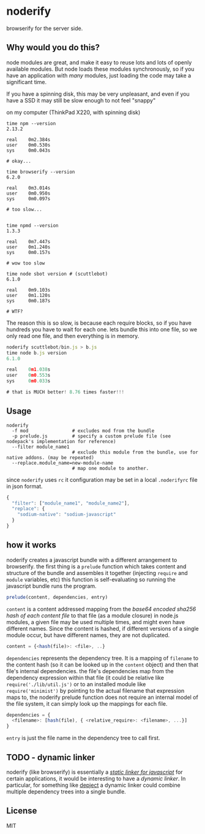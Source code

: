# noderify

browserify for the server side.

## Why would you do this?

node modules are great,
and make it easy to reuse lots and lots of openly available modules.
But node loads these modules synchronously, so if you have an application
with _many_ modules, just loading the code may take a significant time.

If you have a spinning disk, this may be very unpleasant,
and even if you have a SSD it may still be slow enough to not feel "snappy"

on my computer (ThinkPad X220, with spinning disk)

```
time npm --version
2.13.2

real    0m2.384s
user    0m0.530s
sys     0m0.043s

# okay...

time browserify --version
6.2.0

real    0m3.014s
user    0m0.950s
sys     0m0.097s

# too slow...


time npmd --version
1.3.3

real    0m7.447s
user    0m1.240s
sys     0m0.157s

# wow too slow

time node sbot version # (scuttlebot)
6.1.0

real    0m9.103s
user    0m1.120s
sys     0m0.187s

# WTF?

```

The reason this is so slow, is because each require blocks,
so if you have hundreds you have to wait for each one.
lets bundle this into one file, so we only read one file, and
then everything is in memory.

``` js
noderify scuttlebot/bin.js > b.js
time node b.js version
6.1.0

real    0m1.038s
user    0m0.553s
sys     0m0.033s

# that is MUCH better! 8.76 times faster!!!
```

## Usage

```
noderify
  -f mod                # excludes mod from the bundle
  -p prelude.js         # specify a custom prelude file (see nodepack's implementation for reference)
  --filter module_name1
                        # exclude this module from the bundle, use for native addons. (may be repeated)
  --replace.module_name=new-module-name
                        # map one module to another.
```

since `noderify` uses `rc` it configuration may be set in a local `.noderifyrc` file in json format.

``` js
{
  "filter": ["module_name1", "module_name2"],
  "replace": {
    "sodium-native": "sodium-javascript"
  }
}

```

## how it works

noderify creates a javascript bundle with a different arrangement to browserify.
the first thing is a `prelude` function which takes content and structure
of the bundle and assembles it together (injecting `require` and `module` variables, etc)
this function is self-evaluating so running the javascript bundle runs the program.

``` js
prelude(content, dependencies, entry)
```

`content` is a content addressed mapping from the _base64 encoded sha256 hash of each content file_ to that file (as a module closure)
in node.js modules, a given file may be used multiple times,
and might even have different names. Since the content is hashed,
if different versions of a single module occur, but have different names,
they are not duplicated.

``` js
content = {<hash(file)>: <file>, ..}
```

`dependencies` represents the dependency tree. It is a mapping of
`filename` to the content hash (so it can be looked up in the `content` object)
and then that file's internal dependencies. the file's dependencies
map from the dependency expression within that file (it could be relative
like `require('./lib/util.js')` or to an installed module like `require('minimist')`
by pointing to the actual filename that expression maps to, the noderify
prelude function does not require an internal model of the file system,
it can simply look up the mappings for each file.

``` js
dependencies = {
  <filename>: [hash(file), { <relative_require>: <filename>, ...}]
}
```

`entry` is just the file name in the dependency tree to call first.

## TODO - dynamic linker

noderify (like browserify) is essentially a [_static linker for javascript_](https://en.wikipedia.org/wiki/Static_library)
for certain applications, it would be interesting to have a _dynamic linker_.
In particular, for something like [depject](https://github.com/dominictarr/depject)
a dynamic linker could combine multiple dependency trees into a single bundle.

## License

MIT



